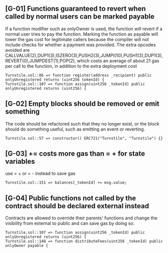 ## [G-01] Functions guaranteed to revert when called by normal users can be marked payable

If a function modifier such as onlyOwner is used, the function will revert if a normal user tries to pay the function. Marking the function as payable will lower the gas cost for legitimate callers because the compiler will not include checks for whether a payment was provided. The extra opcodes avoided are CALLVALUE(2),DUP1(3),ISZERO(3),PUSH2(3),JUMPI(10),PUSH1(3),DUP1(3),REVERT(0),JUMPDEST(1),POP(2), which costs an average of about 21 gas per call to the function, in addition to the extra deployment cost

```
Turnstile.sol::86 => function register(address _recipient) public onlyUnregistered returns (uint256 tokenId) {
Turnstile.sol::107 => function assign(uint256 _tokenId) public onlyUnregistered returns (uint256) {
```

## [G-02] Empty blocks should be removed or emit something

The code should be refactored such that they no longer exist, or the block should do something useful, such as emitting an event or reverting. 

```
Turnstile.sol::57 => constructor() ERC721("Turnstile", "Turnstile") {}
```

## [G-03] <x> += <y> costs more gas than <x> = <x> + <y> for state variables

use <x> = <x> + <y> or <x> = <x> - <y> instead to save gas

```
Turnstile.sol::151 => balances[_tokenId] += msg.value;
```

## [G-04] Public functions not called by the contract should be declared external instead

Contracts are allowed to override their parents' functions and change the visibility from external to public and can save gas by doing so.

```
Turnstile.sol::107 => function assign(uint256 _tokenId) public onlyUnregistered returns (uint256) {
Turnstile.sol::148 => function distributeFees(uint256 _tokenId) public onlyOwner payable {
```